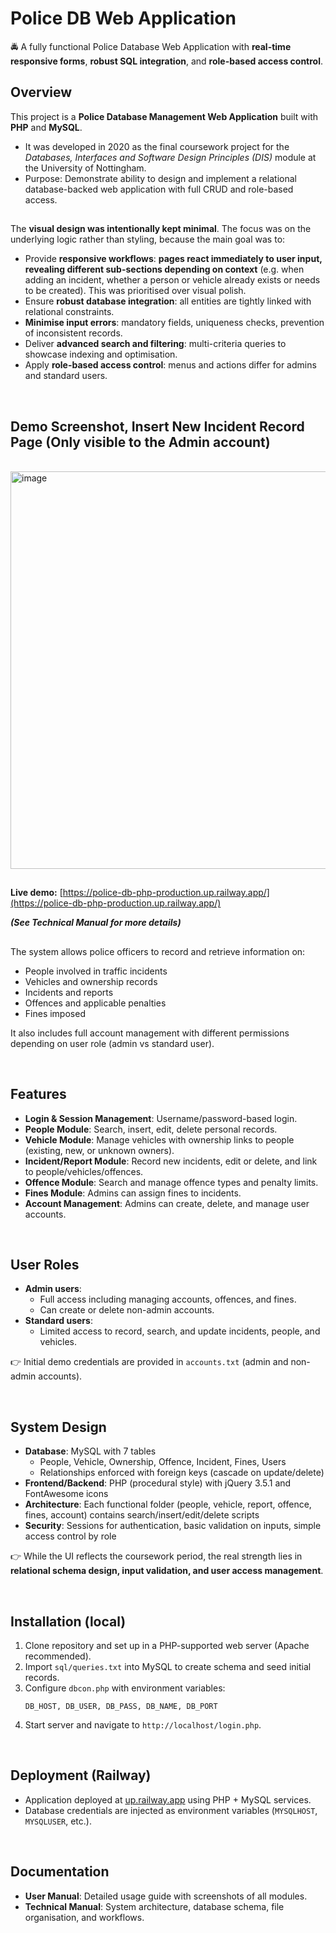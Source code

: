 # Police DB Web Application

🚔 A fully functional Police Database Web Application with **real-time responsive forms**, **robust SQL integration**, and **role-based access control**.

## Overview
This project is a **Police Database Management Web Application** built with **PHP** and **MySQL**.  
- It was developed in 2020 as the final coursework project for the *Databases, Interfaces and Software Design Principles (DIS)* module at the University of Nottingham.
- Purpose: Demonstrate ability to design and implement a relational database-backed web application with full CRUD and role-based access.  

##
The **visual design was intentionally kept minimal**. The focus was on the underlying logic rather than styling, because the main goal was to:
- Provide **responsive workflows**: **pages react immediately to user input, revealing different sub-sections depending on context** (e.g. when adding an incident, whether a person or vehicle already exists or needs to be created). This was prioritised over visual polish.
- Ensure **robust database integration**: all entities are tightly linked with relational constraints.  
- **Minimise input errors**: mandatory fields, uniqueness checks, prevention of inconsistent records.  
- Deliver **advanced search and filtering**: multi-criteria queries to showcase indexing and optimisation.  
- Apply **role-based access control**: menus and actions differ for admins and standard users.  

<br>

## Demo Screenshot, Insert New Incident Record Page (Only visible to the Admin account)
<br>
<img width="776" height="636" alt="image" src="https://github.com/user-attachments/assets/c2493ad8-c8b1-4d41-8ee7-865432a24ecb" />
<br>


##

**Live demo:** [https://police-db-php-production.up.railway.app/](https://police-db-php-production.up.railway.app/)

**_(See Technical Manual for more details)_**

##
The system allows police officers to record and retrieve information on:
- People involved in traffic incidents  
- Vehicles and ownership records  
- Incidents and reports  
- Offences and applicable penalties  
- Fines imposed  

It also includes full account management with different permissions depending on user role (admin vs standard user).

<br>

## Features
- **Login & Session Management**: Username/password-based login.  
- **People Module**: Search, insert, edit, delete personal records.  
- **Vehicle Module**: Manage vehicles with ownership links to people (existing, new, or unknown owners).  
- **Incident/Report Module**: Record new incidents, edit or delete, and link to people/vehicles/offences.  
- **Offence Module**: Search and manage offence types and penalty limits.  
- **Fines Module**: Admins can assign fines to incidents.  
- **Account Management**: Admins can create, delete, and manage user accounts.  

<br>


## User Roles
- **Admin users**:  
  - Full access including managing accounts, offences, and fines.  
  - Can create or delete non-admin accounts.  
- **Standard users**:  
  - Limited access to record, search, and update incidents, people, and vehicles.  

👉 Initial demo credentials are provided in `accounts.txt` (admin and non-admin accounts).

<br>


## System Design
- **Database**: MySQL with 7 tables  
  - People, Vehicle, Ownership, Offence, Incident, Fines, Users  
  - Relationships enforced with foreign keys (cascade on update/delete)  
- **Frontend/Backend**: PHP (procedural style) with jQuery 3.5.1 and FontAwesome icons  
- **Architecture**: Each functional folder (people, vehicle, report, offence, fines, account) contains search/insert/edit/delete scripts  
- **Security**: Sessions for authentication, basic validation on inputs, simple access control by role  


👉 While the UI reflects the coursework period, the real strength lies in **relational schema design, input validation, and user access management**.

<br>


## Installation (local)
1. Clone repository and set up in a PHP-supported web server (Apache recommended).  
2. Import `sql/queries.txt` into MySQL to create schema and seed initial records.  
3. Configure `dbcon.php` with environment variables:  
   ```
   DB_HOST, DB_USER, DB_PASS, DB_NAME, DB_PORT
   ```  
4. Start server and navigate to `http://localhost/login.php`.  

<br>


## Deployment (Railway)
- Application deployed at [up.railway.app](https://police-db-php-production.up.railway.app/) using PHP + MySQL services.  
- Database credentials are injected as environment variables (`MYSQLHOST`, `MYSQLUSER`, etc.).  

<br>


## Documentation
- **User Manual**: Detailed usage guide with screenshots of all modules.  
- **Technical Manual**: System architecture, database schema, file organisation, and workflows.  



